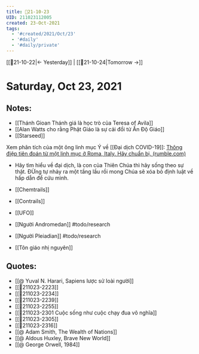 ```yaml
---
title: 📝21-10-23
UID: 211023112005
created: 23-Oct-2021
tags:
  - '#created/2021/Oct/23'
  - '#daily'
  - '#daily/private'
---
```

[[📝21-10-22|<- Yesterday]] | [[📝21-10-24|Tomorrow ->]]
# Saturday, Oct 23, 2021

## Notes:
- [[Thánh Gioan Thánh giá là học trò của Teresa of Avila]]
- [[Alan Watts cho rằng Phật Giáo là sự cải đổi từ Ấn Độ Giáo]]
- [[Starseed]]

Xem phân tích của một ông linh mục Ý về [[Đại dịch COVID-19]]: [Thông điệp tiên đoán từ một linh mục ở Roma, Italy. Hãy chuẩn bị. (rumble.com)](https://rumble.com/vm1235-thng-ip-tin-on-t-mt-linh-mc-c.html)
- Hãy tìm hiểu về đại dịch, là con của Thiên Chúa thì hãy sống theo sự thật. ĐỪng tự nhảy ra một tầng lầu rồi mong Chúa sẽ xóa bỏ định luật về hấp dẫn để cứu mình.

- [[Chemtrails]]
- [[Contrails]]
- [[UFO]]
- [[Người Andromedan]] #todo/research 
- [[Người Pleiadian]] #todo/research 
- [[Tôn giáo nhị nguyên]]

## Quotes:
- [[@ Yuval N. Harari, Sapiens lược sử loài người]]
- [[💬211023-2223]]
- [[💬211023-2234]]
- [[💬211023-2239]]
- [[💬211023-2255]]
- [[💬211023-2301 Cuộc sống như cuộc chạy đua vô nghĩa]]
- [[💬211023-2305]]
- [[💬211023-2316]]
- [[@ Adam Smith, The Wealth of Nations]]
- [[@ Aldous Huxley, Brave New World]]
- [[@ George Orwell, 1984]]
